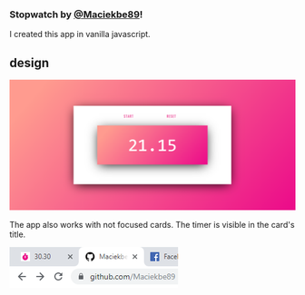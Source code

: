### Stopwatch by [@Maciekbe89](http://github.com/Maciekbe89)!

I created this app in vanilla javascript. 

## design
![img/screen.png](img/screen.png)

The app also works with not focused cards. The timer is visible in the card's title.

![img/title.png](img/title.png)
